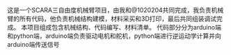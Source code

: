 这是一个SCARA三自由度机械臂项目，由我和@1020204共同完成，我负责机械臂的所有代码，他负责机械结构建模，材料采买和3D打印，最后共同组装调试完成。
本项目组成包含机械结构、代码编写、材料清单。
代码部分分为arduino端和python端，arduino端负责驱动电机和舵机，python端进行逆运动学计算并向arduino端传送信号

